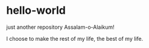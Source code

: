 # hello-world
just another repository
Assalam-o-Alaikum!

I choose to make the rest of my life, the best of my life.
